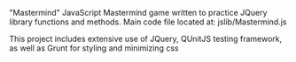 "Mastermind" 
JavaScript Mastermind game written to practice JQuery library functions and methods.
Main code file located at: jslib/Mastermind.js

This project includes extensive use of JQuery, QUnitJS testing framework, as well as Grunt for styling and minimizing css 
